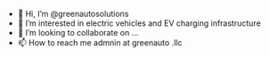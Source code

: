 - 👋 Hi, I’m @greenautosolutions
- 👀 I’m interested in electric vehicles and EV charging infrastructure
- 💞️ I’m looking to collaborate on ...
- 📫 How to reach me admnin at greenauto .llc


